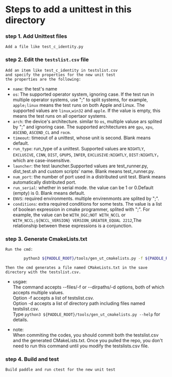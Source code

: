 # Steps to add a unittest in this directory
### step 1. Add Unittest files
    Add a file like test_c_identity.py
### step 2. Edit the `testslist.csv` file
    Add an item like test_c_identity in testslist.csv
    and specify the properties for the new unit test
    the properties are the following:
* `name`: the test's name
* `os`: The supported operator system, ignoring case. If the test run in multiple operator systems, use ";" to split systems, for example, `apple;linux` means the test runs on both Apple and Linux. The supported values are `linux`,`win32` and `apple`. If the value is empty, this means the test runs on all opertaor systems.
* `arch`: the device's architecture. similar to `os`, multiple valuse ars splited by ";" and ignoring case. The supported architectures are `gpu`, `xpu`, `ASCEND`, `ASCEND_CL` and `rocm`.
* `timeout`: timeout of a unittest, whose unit is second. Blank means default.
* `run_type`: run_type of a unittest. Supported values are `NIGHTLY`, `EXCLUSIVE`, `CINN`, `DIST`, `GPUPS`, `INFER`, `EXCLUSIVE:NIGHTLY`, `DIST:NIGHTLY`，which are case-insensitive.
* `launcher`: the test launcher.Supported values are test_runner.py, dist_test.sh and custom scripts' name. Blank means test_runner.py.
* `num_port`: the number of port used in a distributed unit test. Blank means automatically distributed port.
* `run_serial`: whether in serial mode. the value can be 1 or 0.Default (empty) is 0. Blank means default.
* `ENVS`: required environments. multiple envirenmonts are splited by ";".
* `conditions`: extra required conditions for some tests. The value is a list of boolean expression in cmake programmer, splited with ";". For example, the value can be `WITH_DGC;NOT WITH_NCCL` or `WITH_NCCL;${NCCL_VERSION} VERSION_GREATER_EQUAL 2212`,The relationship between these expressions is a conjunction.

### step 3. Generate CmakeLists.txt
    Run the cmd:
```bash
        python3 ${PADDLE_ROOT}/tools/gen_ut_cmakelists.py -f ${PADDLE_ROOT}/python/paddle/fluid/tests/unittests/collective/testslist.csv
```
    Then the cmd generates a file named CMakeLists.txt in the save directory with the testslist.csv.
* usgae:  
    The command accepts --files/-f or --dirpaths/-d options, both of which accepts multiple values.  
    Option -f accepts a list of testslist.csv.  
    Option -d accepts a list of directory path including files named testslist.csv.  
    Type `python3 ${PADDLE_ROOT}/tools/gen_ut_cmakelists.py --help` for details.

* note:  
When commiting the codes, you should commit both the testslist.csv and the generated CMakeLists.txt. Once you pulled the repo, you don't need to run this command until you modify the testslists.csv file.
    
### step 4. Build and test
    Build paddle and run ctest for the new unit test
